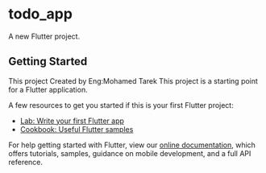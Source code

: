 # todo_app

A new Flutter project.

## Getting Started
This project Created by Eng:Mohamed Tarek 
This project is a starting point for a Flutter application.

A few resources to get you started if this is your first Flutter project:

- [Lab: Write your first Flutter app](https://flutter.dev/docs/get-started/codelab)
- [Cookbook: Useful Flutter samples](https://flutter.dev/docs/cookbook)
 
For help getting started with Flutter, view our
[online documentation](https://flutter.dev/docs), which offers tutorials,
samples, guidance on mobile development, and a full API reference.
